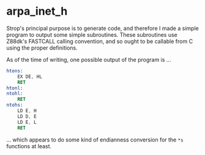 # arpa_inet_h

Strop's principal purpose is to generate code, and therefore I made a simple
program to output some simple subroutines. These subroutines use Z88dk's FASTCALL
calling convention, and so ought to be callable from C using the proper definitions.

As of the time of writing, one possible output of the program is ...

```asm
htons:
	EX DE, HL
	RET
htonl:
ntohl:
	RET
ntohs:
	LD E, H
	LD D, E
	LD E, L
	RET
```

... which appears to do some kind of endianness conversion for the `*s`
functions at least.

